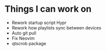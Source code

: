 # Things I can work on

- Rework startup script Hypr
- Rework how playlists sync between devices
- Auto git pull
- Fix Neovim
- qtscrob package